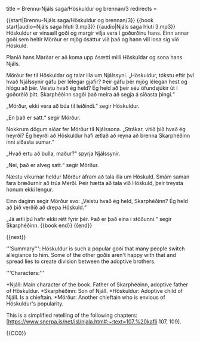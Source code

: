 title = Brennu-Njáls saga/Höskuldur og brennan/3
redirects =
>>>>

{{start|Brennu-Njáls saga/Höskuldur og brennan/3}}
{{book start|audio=Njáls saga hluti 3.mp3}}
{{audio|Njáls saga hluti 3.mp3}}
Höskuldur er vinsæll goði og margir vilja vera í goðorðinu hans. Einn annar goði sem heitir Mörður er mjög ósáttur við það og hann vill losa sig við Höskuld.

Planið hans Marðar er að koma upp ósætti milli Höskuldar og sona hans Njáls.

Mörður fer til Höskuldar og talar illa um Njálssyni. „Höskuldur, tókstu eftir því hvað Njálssynir gáfu þér lélegar gjafir? Þeir gáfu þér mjög lélegan hest og hlógu að þér. Veistu hvað ég held? Ég held að þeir séu öfundsjúkir út í goðorðið þitt. Skarphéðinn sagði það meira að segja á síðasta þingi.“

„Mörður, ekki vera að búa til leiðindi.“ segir Höskuldur.

„En það er satt.“ segir Mörður.

Nokkrum dögum síðar fer Mörður til Njálssona. „Strákar, vitið þið hvað ég heyrði? Ég heyrði að Höskuldur hafi ætlað að reyna að brenna Skarphéðinn inni síðasta sumar.“

„Hvað ertu að bulla, maður?“ spyrja Njálssynir.

„Nei, það er alveg satt.“ segir Mörður.

Næstu vikurnar heldur Mörður áfram að tala illa um Höskuld. Smám saman fara bræðurnir að trúa Merði. Þeir hætta að tala við Höskuld, þeir treysta honum ekki lengur.

Einn daginn segir Mörður svo: „Veistu hvað ég held, Skarphéðinn? Ég held að þið verðið að drepa Höskuld.“

„Já ætli þú hafir ekki rétt fyrir þér. Það er það eina í stöðunni.“ segir Skarphéðinn.
{{book end}}
{{end}}

{{next}}


<div class=notes>
'''Summary''': Höskuldur is such a popular goði that many people switch allegiance to him. Some of the other goðis aren't happy with that and spread lies to create division between the adoptive brothers.

'''Characters:'''

*Njáll: Main character of the book. Father of Skarphéðinn, adoptive father of Höskuldur.
*Skarphéðinn: Son of Njáll.
*Höskuldur: Adoptive child of Njáll. Is a chieftain.
*Mörður: Another chieftain who is envious of Höskuldur's popularity.

This is a simplified retelling of the following chapters: [https://www.snerpa.is/net/isl/njala.htm#:~:text=107.%20kafli 107, 109].
</div>
{{CC0}}